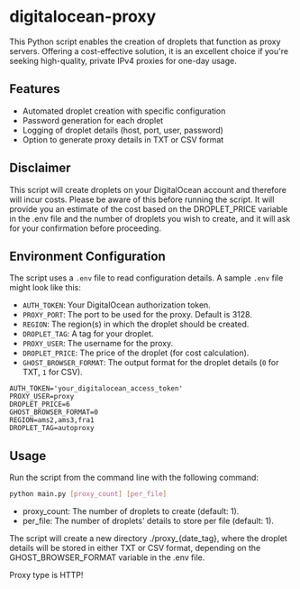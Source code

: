 # digitalocean-proxy
This Python script enables the creation of droplets that function as proxy servers. Offering a cost-effective solution, it is an excellent choice if you're seeking high-quality, private IPv4 proxies for one-day usage.

## Features
- Automated droplet creation with specific configuration
- Password generation for each droplet
- Logging of droplet details (host, port, user, password)
- Option to generate proxy details in TXT or CSV format

## Disclaimer
This script will create droplets on your DigitalOcean account and therefore will incur costs. Please be aware of this before running the script. It will provide you an estimate of the cost based on the DROPLET_PRICE variable in the .env file and the number of droplets you wish to create, and it will ask for your confirmation before proceeding.

## Environment Configuration

The script uses a `.env` file to read configuration details. A sample `.env` file might look like this:
- `AUTH_TOKEN`: Your DigitalOcean authorization token.
- `PROXY_PORT`: The port to be used for the proxy. Default is 3128.
- `REGION`: The region(s) in which the droplet should be created.
- `DROPLET_TAG`: A tag for your droplet.
- `PROXY_USER`: The username for the proxy.
- `DROPLET_PRICE`: The price of the droplet (for cost calculation).
- `GHOST_BROWSER_FORMAT`: The output format for the droplet details (`0` for TXT, `1` for CSV).

```
AUTH_TOKEN='your_digitalocean_access_token'
PROXY_USER=proxy
DROPLET_PRICE=6
GHOST_BROWSER_FORMAT=0
REGION=ams2,ams3,fra1
DROPLET_TAG=autoproxy
```

## Usage

Run the script from the command line with the following command:

```bash
python main.py [proxy_count] [per_file]
```

* proxy_count: The number of droplets to create (default: 1).
* per_file: The number of droplets' details to store per file (default: 1).

The script will create a new directory ./proxy_{date_tag}, where the droplet details will be stored in either TXT or CSV format, depending on the GHOST_BROWSER_FORMAT variable in the .env file.

Proxy type is HTTP!